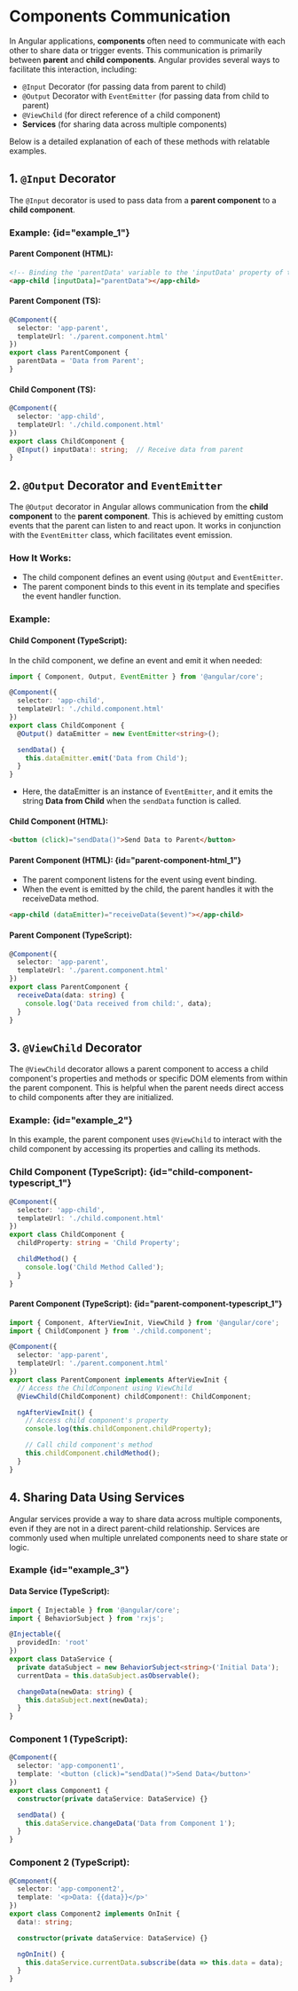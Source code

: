 # Components Communication

In Angular applications, **components** often need to communicate with each other to share data or trigger events. This communication is primarily between **parent** and **child components**. Angular provides several ways to facilitate this interaction, including:

- `@Input` Decorator (for passing data from parent to child)
- `@Output` Decorator with `EventEmitter` (for passing data from child to parent)
- `@ViewChild` (for direct reference of a child component)
- **Services** (for sharing data across multiple components)

Below is a detailed explanation of each of these methods with relatable examples.


## 1. `@Input` Decorator

The `@Input` decorator is used to pass data from a **parent component** to a **child component**.

### Example: {id="example_1"}

#### Parent Component (HTML):
```html
<!-- Binding the 'parentData' variable to the 'inputData' property of the child component -->
<app-child [inputData]="parentData"></app-child>
```

#### Parent Component (TS):
```Typescript
@Component({
  selector: 'app-parent',
  templateUrl: './parent.component.html'
})
export class ParentComponent {
  parentData = 'Data from Parent';
}
```

#### Child Component (TS):
```Typescript
@Component({
  selector: 'app-child',
  templateUrl: './child.component.html'
})
export class ChildComponent {
  @Input() inputData!: string;  // Receive data from parent
}
```

## 2. `@Output` Decorator and `EventEmitter`

The `@Output` decorator in Angular allows communication from the **child component** to the **parent component**. This is achieved by emitting custom events that the parent can listen to and react upon. It works in conjunction with the `EventEmitter` class, which facilitates event emission.

### How It Works:
- The child component defines an event using `@Output` and `EventEmitter`.
- The parent component binds to this event in its template and specifies the event handler function.

### Example:

#### Child Component (TypeScript):
In the child component, we define an event and emit it when needed:
```typescript
import { Component, Output, EventEmitter } from '@angular/core';

@Component({
  selector: 'app-child',
  templateUrl: './child.component.html'
})
export class ChildComponent {
  @Output() dataEmitter = new EventEmitter<string>();

  sendData() {
    this.dataEmitter.emit('Data from Child');
  }
}
```
- Here, the dataEmitter is an instance of `EventEmitter`, and it emits the string **Data from Child** when the `sendData` function is called.

#### Child Component (HTML):
```HTML
<button (click)="sendData()">Send Data to Parent</button>

```
#### Parent Component (HTML): {id="parent-component-html_1"}
- The parent component listens for the event using  event binding.
- When the event is emitted by the child, the parent handles it with the receiveData method.
```HTML
<app-child (dataEmitter)="receiveData($event)"></app-child>
```

#### Parent Component (TypeScript): 
```Typescript
@Component({
  selector: 'app-parent',
  templateUrl: './parent.component.html'
})
export class ParentComponent {
  receiveData(data: string) {
    console.log('Data received from child:', data);
  }
}

```

## 3. `@ViewChild` Decorator

The `@ViewChild` decorator allows a parent component to access a child component's properties and methods or specific DOM elements from within the parent component. This is helpful when the parent needs direct access to child components after they are initialized.

### Example: {id="example_2"}

In this example, the parent component uses `@ViewChild` to interact with the child component by accessing its properties and calling its methods.

### Child Component (TypeScript): {id="child-component-typescript_1"}
```typescript
@Component({
  selector: 'app-child',
  templateUrl: './child.component.html'
})
export class ChildComponent {
  childProperty: string = 'Child Property';

  childMethod() {
    console.log('Child Method Called');
  }
}
```

#### Parent Component (TypeScript):  {id="parent-component-typescript_1"}
```Typescript
import { Component, AfterViewInit, ViewChild } from '@angular/core';
import { ChildComponent } from './child.component';

@Component({
  selector: 'app-parent',
  templateUrl: './parent.component.html'
})
export class ParentComponent implements AfterViewInit {
  // Access the ChildComponent using ViewChild
  @ViewChild(ChildComponent) childComponent!: ChildComponent;

  ngAfterViewInit() {
    // Access child component's property
    console.log(this.childComponent.childProperty); 

    // Call child component's method
    this.childComponent.childMethod();
  }
}

```

## 4. Sharing Data Using Services
Angular services provide a way to share data across multiple components, even if they are not in a direct parent-child relationship. Services are commonly used when multiple unrelated components need to share state or logic.

### Example {id="example_3"}
#### Data Service (TypeScript):
```Typescript
import { Injectable } from '@angular/core';
import { BehaviorSubject } from 'rxjs';

@Injectable({
  providedIn: 'root'
})
export class DataService {
  private dataSubject = new BehaviorSubject<string>('Initial Data');
  currentData = this.dataSubject.asObservable();

  changeData(newData: string) {
    this.dataSubject.next(newData);
  }
}

```

### Component 1 (TypeScript):
```Typescript
@Component({
  selector: 'app-component1',
  template: '<button (click)="sendData()">Send Data</button>'
})
export class Component1 {
  constructor(private dataService: DataService) {}

  sendData() {
    this.dataService.changeData('Data from Component 1');
  }
}
```

### Component 2 (TypeScript):
```Typescript
@Component({
  selector: 'app-component2',
  template: '<p>Data: {{data}}</p>'
})
export class Component2 implements OnInit {
  data!: string;

  constructor(private dataService: DataService) {}

  ngOnInit() {
    this.dataService.currentData.subscribe(data => this.data = data);
  }
}

```